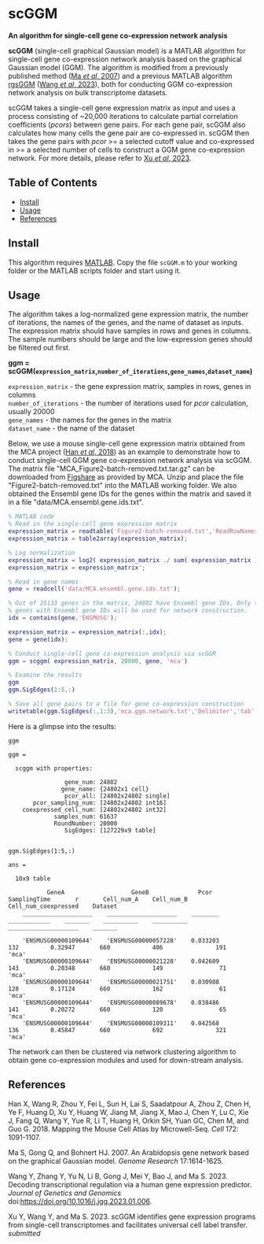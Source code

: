 # scGGM

**An algorithm for single-cell gene co-expression network analysis**

<b>scGGM</b> (single-cell graphical Gaussian model) is a MATLAB algorithm for single-cell gene co-expression network analysis based on the graphical Gaussian model (GGM). The algorithm is modified from a previously published method ([Ma *et al*, 2007](#References)) and a previous MATLAB algorithm [rgsGGM](https://github.com/MaShisongLab/rgsGGM) ([Wang *et al*, 2023](#References)), both for conducting GGM co-expression network analysis on bulk transcriptome datasets.

scGGM takes a single-cell gene expression matrix as input and uses a process consisting of ~20,000 iterations to calculate partial correlation coefficients (<i>pcors</i>) between gene pairs. For each gene pair, scGGM also calculates how many cells the gene pair are co-expressed in. scGGM then takes the gene pairs with <i>pcor</i> >= a selected cutoff value and co-expressed in >= a selected number of cells to construct a GGM gene co-expression network. For more details, please refer to [Xu *et al*, 2023](#References). 

## Table of Contents
- [Install](#Install)
- [Usage](#Usage)
- [References](#References)

## Install
This algorithm requires [MATLAB](https://www.mathworks.com/products/matlab.html). Copy the file `scGGM.m` to your working folder or the MATLAB scripts folder and start using it.

## Usage

The algorithm takes a log-normalized gene expression matrix, the number of iterations, the names of the genes, and the name of dataset as inputs. The expression matrix should have samples in rows and genes in columns. The sample numbers should be large and the low-expression genes should be filtered out first. 

<B>ggm = scGGM(`expression_matrix`,`number_of_iterations`,`gene_names`,`dataset_name`)</B>

`expression_matrix` - the gene expression matrix, samples in rows, genes in columns <br/>
`number_of_iterations` - the number of iterations used for *pcor* calculation, usually 20000<br/>
`gene_names` - the names for the genes in the matrix <br/>
`dataset_name` - the name of the dataset


Below, we use a mouse single-cell gene expression matrix obtained from the MCA project ([Han *et al*, 2018](#References)) as an example to demonstrate how to conduct single-cell GGM gene co-expression network analysis via scGGM. The matrix file "MCA_Figure2-batch-removed.txt.tar.gz" can be downloaded from [Figshare](https://figshare.com/ndownloader/files/10351110?private_link=865e694ad06d5857db4b) as provided by MCA. Unzip and place the file "Figure2-batch-removed.txt" into the MATLAB working folder. We also obtained the Ensembl gene IDs for the genes within the matrix and saved it in a file "data/MCA.ensembl.gene.ids.txt".  

```matlab
% MATLAB code
% Read in the single-cell gene expression matrix
expression_matrix = readtable('Figure2-batch-removed.txt','ReadRowNames',true);
expression_matrix = table2array(expression_matrix);

% Log normalization
expression_matrix = log2( expression_matrix ./ sum( expression_matrix ) * 10000 + 1 );
expression_matrix = expression_matrix';

% Read in gene names
gene = readcell('data/MCA.ensembl.gene.ids.txt');

% Out of 25133 genes in the matrix, 24802 have Ensembl gene IDs. Only the 
% genes with Ensembl gene IDs will be used for network construction.
idx = contains(gene,'ENSMUSG');

expression_matrix = expression_matrix(:,idx);
gene = gene(idx);

% Conduct single-cell gene co-expression analysis via scGGM
ggm = scggm( expression_matrix, 20000, gene, 'mca')

% Examine the results
ggm
ggm.SigEdges(1:5,:)

% Save all gene pairs to a file for gene co-expression construction
writetable(ggm.SigEdges(:,1:3),'mca.ggm.network.txt','Delimiter','tab','WriteVariableNames',FALSE)
```

Here is a glimpse into the results:
```shell
ggm

ggm =

  scggm with properties:

                gene_num: 24802
               gene_name: {24802x1 cell}
                pcor_all: [24802x24802 single]
       pcor_sampling_num: [24802x24802 int16]
    coexpressed_cell_num: [24802x24802 int32]
             samples_num: 61637
             RoundNumber: 20000
                SigEdges: [127229x9 table]


ggm.SigEdges(1:5,:)

ans =

  10x9 table

           GeneA                   GeneB              Pcor      SamplingTime       r       Cell_num_A    Cell_num_B    Cell_num_coexpressed    Dataset
    ____________________    ____________________    ________    ____________    _______    __________    __________    ____________________    _______

    'ENSMUSG00000109644'    'ENSMUSG00000057228'    0.033203        132         0.32947       660            406               191              'mca'
    'ENSMUSG00000109644'    'ENSMUSG00000021228'    0.042609        143         0.20348       660            149                71              'mca'
    'ENSMUSG00000109644'    'ENSMUSG00000021751'    0.030988        128         0.17124       660            162                61              'mca'
    'ENSMUSG00000109644'    'ENSMUSG00000089678'    0.038486        141         0.20272       660            120                65              'mca'
    'ENSMUSG00000109644'    'ENSMUSG00000109311'    0.042568        136         0.45847       660            692               321              'mca'
```

The network can then be clustered via network clustering algorithm to obtain gene co-expression modules and used for down-stream analysis.

## References

Han X, Wang R, Zhou Y, Fei L, Sun H, Lai S, Saadatpour A, Zhou Z, Chen H, Ye F, Huang D, Xu Y, Huang W, Jiang M, Jiang X, Mao J, Chen Y, Lu C, Xie J, Fang Q, Wang Y, Yue R, Li T, Huang H, Orkin SH, Yuan GC, Chen M, and Guo G. 2018. Mapping the Mouse Cell Atlas by Microwell-Seq. *Cell* 172: 1091-1107.

Ma S, Gong Q, and Bohnert HJ. 2007. An Arabidopsis gene network based on the graphical Gaussian model. *Genome Research* 17:1614-1625.

Wang Y, Zhang Y, Yu N, Li B, Gong J, Mei Y, Bao J, and Ma S. 2023. Decoding transcriptional regulation via a human gene expression predictor. *Journal of Genetics and Genomics* doi:https://doi.org/10.1016/j.jgg.2023.01.006.

Xu Y, Wang Y, and Ma S. 2023. scGGM identifies gene expression programs from single-cell transcriptomes and facilitates universal cell label transfer. *submitted*
